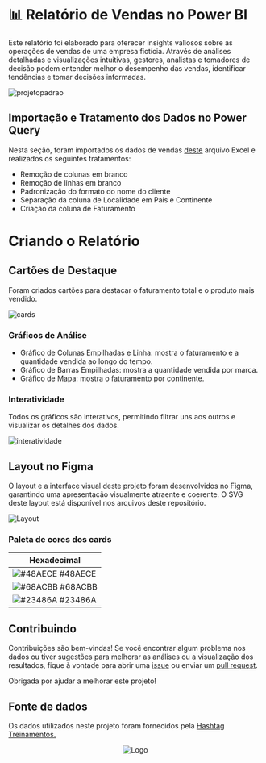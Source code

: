 # 📊 Relatório de Vendas no Power BI

Este relatório foi elaborado para oferecer insights valiosos sobre as operações de vendas de uma empresa fictícia. Através de análises detalhadas e visualizações intuitivas, gestores, analistas e tomadores de decisão podem entender melhor o desempenho das vendas, identificar tendências e tomar decisões informadas.

![projetopadrao](https://github.com/manuggetts/Relatorio_PBI/assets/141872152/a8402329-870b-400d-b4e1-206f6bbe6205)

## Importação e Tratamento dos Dados no Power Query

Nesta seção, foram importados os dados de vendas [deste](https://github.com/manuggetts/Relatorio_PBI/files/15002505/Vendas.xlsx) arquivo Excel e realizados os seguintes tratamentos:

- Remoção de colunas em branco
- Remoção de linhas em branco
- Padronização do formato do nome do cliente
- Separação da coluna de Localidade em País e Continente
- Criação da coluna de Faturamento

# Criando o Relatório

## Cartões de Destaque

Foram criados cartões para destacar o faturamento total e o produto mais vendido.

![cards](https://github.com/manuggetts/Relatorio_PBI/assets/141872152/f1984728-c62a-4197-bf2a-1d687f7fecc2)

### Gráficos de Análise

- Gráfico de Colunas Empilhadas e Linha: mostra o faturamento e a quantidade vendida ao longo do tempo.
- Gráfico de Barras Empilhadas: mostra a quantidade vendida por marca.
- Gráfico de Mapa: mostra o faturamento por continente.

### Interatividade

Todos os gráficos são interativos, permitindo filtrar uns aos outros e visualizar os detalhes dos dados.

![interatividade](https://github.com/manuggetts/Relatorio_PBI/assets/141872152/42f797cf-41d4-4ddb-9cea-fd806c99db76)

## Layout no Figma

O layout e a interface visual deste projeto foram desenvolvidos no Figma, garantindo uma apresentação visualmente atraente e coerente.
O SVG deste layout está disponível nos arquivos deste repositório.

![Layout](https://github.com/manuggetts/Relatorio_PBI/assets/141872152/ed8e95f1-dcc7-4483-bbee-b39d5ce55db3)

### Paleta de cores dos cards

Hexadecimal                                                      |
---------------------------------------------------------------- |
![#48AECE](https://via.placeholder.com/10/48AECE?text=+) #48AECE |
![#68ACBB](https://via.placeholder.com/10/68ACBB?text=+) #68ACBB |
![#23486A](https://via.placeholder.com/10/23486A?text=+) #23486A |

## Contribuindo

Contribuições são bem-vindas! Se você encontrar algum problema nos dados ou tiver sugestões para melhorar as análises ou a visualização dos resultados, fique à vontade para abrir uma [issue](https://github.com/manuggetts/Relatorio_PBI/issues) ou enviar um [pull request](https://github.com/manuggetts/Relatorio_PBI/pulls). 

Obrigada por ajudar a melhorar este projeto!

## Fonte de dados
Os dados utilizados neste projeto foram fornecidos pela [Hashtag Treinamentos.](https://www.hashtagtreinamentos.com)

<p align="center">
  <img src="https://www.hashtagtreinamentos.com/wp-content/uploads/2022/05/Logo-Hashtag-Original-100x45px.png" alt="Logo">
</p>
